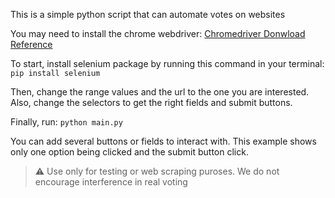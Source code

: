 This is a simple python script that can automate votes on websites

You may need to install the chrome webdriver:
[Chromedriver Donwload Reference](https://chromedriver.chromium.org/downloads)

To start, install selenium package by running this command in your terminal:
```pip install selenium```

Then, change the range values and the url to the one you are interested. Also, change the selectors to get the right fields and submit buttons.

Finally, run:
```python main.py```

You can add several buttons or fields to interact with. This example shows only one option being clicked and the submit button click.

> :warning: Use only for testing or web scraping puroses. We do not encourage interference in real voting